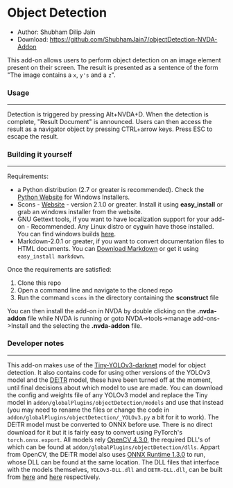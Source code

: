 # Object Detection

* Author: Shubham Dilip Jain
* Download: https://github.com/ShubhamJain7/objectDetection-NVDA-Addon

This add-on allows users to perform object detection on an image element present on their screen. The result is presented as a sentence of the form "The image contains a `x`, `y's` and a `z`".

### Usage
----
Detection is triggered by pressing Alt+NVDA+D. When the detection is complete, "Result Document" is announced. Users can then access the result as a navigator object by pressing CTRL+arrow keys. Press ESC to escape the result.

### Building it yourself
----
Requirements:
* a Python distribution (2.7 or greater is recommended). Check the [Python Website](http://www.python.org) for Windows Installers.
* Scons - [Website](http://www.scons.org/) - version 2.1.0 or greater. Install it using **easy_install** or grab an windows installer from the website.
* GNU Gettext tools, if you want to have localization support for your add-on - Recommended. Any Linux distro or cygwin have those installed. You can find windows builds [here](http://gnuwin32.sourceforge.net/downlinks/gettext.php).
* Markdown-2.0.1 or greater, if you want to convert documentation files to HTML documents. You can [Download Markdown](https://pypi.org/project/Markdown/) or get it using `easy_install markdown`.

Once the requirements are satisfied:
1. Clone this repo
2. Open a command line and navigate to the cloned repo
3. Run the command `scons` in the directory containing the **sconstruct** file

You can then install the add-on in NVDA by double clicking on the **.nvda-addon** file while NVDA is running or goto NVDA->tools->manage add-ons->Install and the selecting the **.nvda-addon** file.


### Developer notes
----
This add-on makes use of the [Tiny-YOLOv3-darknet](https://pjreddie.com/darknet/yolo/) model for object detection. It also contains code for using other versions of the YOLOv3 model and the [DE⫶TR](https://github.com/facebookresearch/detr) model, these have been turned off at the moment, until final decisions about which model to use are made. You can download the config and weights file of any YOLOv3 model and replace the Tiny model in `addon/globalPlugins/objectDetection/models` and use that instead (you may need to rename the files or change the code in `addon/globalPlugins/objectDetection/_YOLOv3.py` a bit for it to work). The DE⫶TR model must be converted to ONNX before use. There is no direct download for it but it is fairly easy to convert using PyTorch's `torch.onnx.export`.
All models rely [OpenCV 4.3.0](https://opencv.org/), the required DLL's of which can be found at `addon/globalPlugins/objectDetection/dlls`. Appart from OpenCV, the DE⫶TR model also uses [ONNX Runtime 1.3.0](https://github.com/microsoft/onnxruntime) to run, whose DLL can be found at the same location. 
The DLL files that interface with the models themselves, `YOLOv3-DLL.dll` and `DETR-DLL.dll`, can be built from [here](https://github.com/ShubhamJain7/YOLOv3-DLL) and [here](https://github.com/ShubhamJain7/DETR-DLL) respectively. 